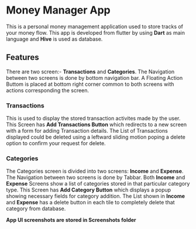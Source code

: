 # Money Manager App

This is a personal money management application used to store tracks of your money flow.
This app is developed from flutter by using **Dart** as main language and **Hive** is used as database.

## Features

There are two screen:- **Transactions** and **Categories**. 
The Navigation between two screens is done by bottom navigation bar.
A Floating Action Buttom is placed at bottom right corner common to both screens with actions corresponding the screen.

### Transactions

This is used to display the stored transaction activites made by the user.
This Screen has **Add Transactions Button** which redirects to a new screen with a form for adding Transaction details.
The List of Transactions displayed could be deleted using a leftward sliding motion poping a delete option to confirm your request for delete.

### Categories

The Categories screen is divided into two screens: **Income** and **Expense**.
The Navigation between two screens is done by Tabbar.
Both **Income** and **Expense** Screens show a list of categories stored in that particular category type.
This Screen has **Add Category Button**  which displays a popup showing necessary fields for category addition.
The List shown in **Income** and **Expense** has a delete button in each tile to completely delete that category from database.


**App UI screenshots are stored in Screenshots folder**
